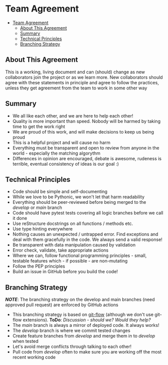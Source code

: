 # Team Agreement
<!-- TOC -->
* [Team Agreement](#team-agreement)
  * [About This Agreement](#about-this-agreement)
  * [Summary](#summary)
  * [Technical Principles](#technical-principles)
  * [Branching Strategy](#branching-strategy)
<!-- TOC -->

## About This Agreement
This is a working, living document and can (should) change as new collaborators join the project or as we learn more.
New collaborators should agree with these statements in principle and agree to follow the practices, unless they
get agreement from the team to work in some other way

## Summary
- We all like each other, and we are here to help each other!
- Quality is more important than speed. Nobody will be harmed by taking time to get the work right
- We are proud of this work, and will make decisions to keep us being proud
- This is a helpful project and will cause no harm
- Everything must be transparent and open to review from anyone in the world - especially the matching algorythm
- Differences in opinion are encouraged, debate is awesome, rudeness is terrible, 
eventual consistency of ideas is our goal :)

## Technical Principles
- Code should be simple and self-documenting
- While we love to be Pythonic, we won't let that harm readability
- Everything should be peer-reviewed before being merged to the *develop* or *main* branch
- Code should have pytest tests covering all logic branches before we call it done
- Use reStructure docstrings on all functions / methods etc.
- Use type hinting everywhere
- Nothing causes an unexpected / untrapped error. Find exceptions and deal with them gracefully in the code. 
We always send a valid response!
- Be transparent with data manipulation caused by validation
- Error check, validate, take appropriate actions
- Where we can, follow functional programming principles - small, testable features which - 
if possible - are non-mutating
- Follow the PEP principles
- Build an issue in GitHub before you build the code!

## Branching Strategy
**_NOTE_**: The branching strategy on the develop and main branches (need approved pull request) are enforced by GitHub 
actions
- This branching strategy is based on 
[git-flow](https://www.atlassian.com/git/tutorials/comparing-workflows/gitflow-workflow) (although we don't use 
git-flow extensions). **ToDo**: _Discussion - should we? Would they help?_
- The *main* branch is always a mirror of deployed code. It always works!
- The *develop* branch is where we commit tested changes
- Create feature branches from *develop* and merge them in to *develop* when tested
- Let's avoid merge conflicts through talking to each other!
- Pull code from *develop* often to make sure you are working off the most recent working code

